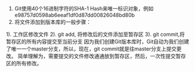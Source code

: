 
1.  Git使用40个16进制字符的SHA-1 Hash来唯一标识对象，例如 e98757d0598ab6eeaf1df0d87dd00826048bd80b
2. 将文件添加到版本库的一般步骤：
   
1). 工作区修改文件
2). git add, 将修改后的文件添加至暂存区
3). git commit,将暂存区的所有内容提交至当前分支
  因为我们创建Git版本库时，Git自动为我们创建了唯一一个master分支，所以，现在，git commit就是往master分支上提交更改。 简单理解为，需要提交的文件修改通通放到暂存区，然后，一次性提交暂存区的所有修改。
